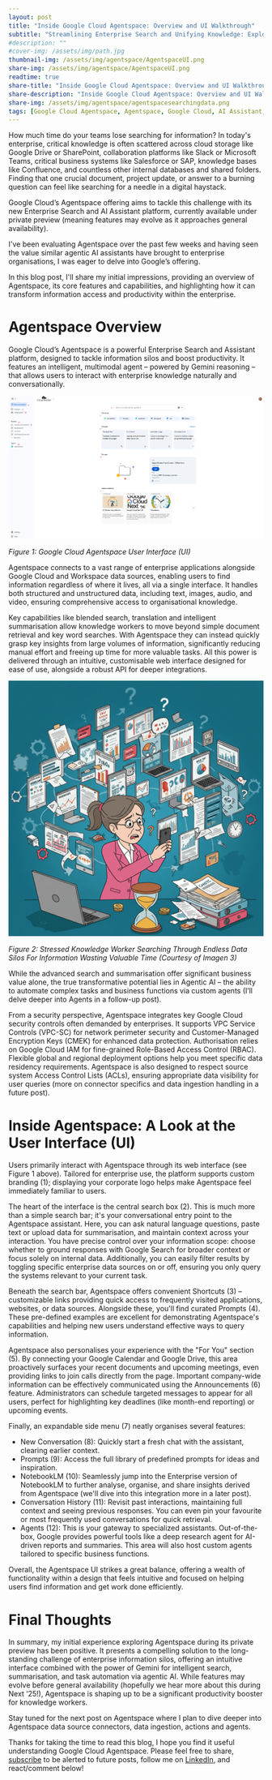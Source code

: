 ```yaml
---
layout: post
title: "Inside Google Cloud Agentspace: Overview and UI Walkthrough"
subtitle: "Streamlining Enterprise Search and Unifying Knowledge: Exploring the Agentspace Interface"
#description: ""
#cover-img: /assets/img/path.jpg
thumbnail-img: /assets/img/agentspace/AgentspaceUI.png
share-img: /assets/img/agentspace/AgentspaceUI.png
readtime: true
share-title: "Inside Google Cloud Agentspace: Overview and UI Walkthrough"
share-description: "Inside Google Cloud Agentspace: Overview and UI Walkthrough"
share-img: /assets/img/agentspace/agentspacesearchingdata.png
tags: [Google Cloud Agentspace, Agentspace, Google Cloud, AI Assistant, Enterprise Search, Generative AI, First Look, UI Walkthrough, Agentspace Overview]
---
```

How much time do your teams lose searching for information? In today's enterprise, critical knowledge is often scattered across cloud storage like Google Drive or SharePoint, collaboration platforms like Slack or Microsoft Teams, critical business systems like Salesforce or SAP, knowledge bases like Confluence, and countless other internal databases and shared folders. Finding that one crucial document, project update, or answer to a burning question can feel like searching for a needle in a digital haystack. 

Google Cloud’s Agentspace offering aims to tackle this challenge with its new Enterprise Search and AI Assistant platform, currently available under private preview (meaning features may evolve as it approaches general availability). 

I've been evaluating Agentspace over the past few weeks and having seen the value similar agentic AI assistants have brought to enterprise organisations, I was eager to delve into Google’s offering.

In this blog post, I'll share my initial impressions, providing an overview of Agentspace, its core features and capabilities, and highlighting how it can transform information access and productivity within the enterprise.

# Agentspace Overview
Google Cloud’s Agentspace is a powerful Enterprise Search and Assistant platform, designed to tackle information silos and boost productivity. It features an intelligent, multimodal agent – powered by Gemini reasoning – that allows users to interact with enterprise knowledge naturally and conversationally.

![Google Cloud Agentspace User Interface (UI)](/assets/img/agentspace/AgentspaceUI.png "Google Cloud Agentspace User Interface (UI")

*Figure 1: Google Cloud Agentspace User Interface (UI)*

Agentspace connects to a vast range of enterprise applications alongside Google Cloud and Workspace data sources, enabling users to find information regardless of where it lives, all via a single interface. It handles both structured and unstructured data, including text, images, audio, and video, ensuring comprehensive access to organisational knowledge.

Key capabilities like blended search, translation and intelligent summarisation allow knowledge workers to move beyond simple document retrieval and key word searches. With Agentspace they can instead quickly grasp key insights from large volumes of information, significantly reducing manual effort and freeing up time for more valuable tasks. All this power is delivered through an intuitive, customisable web interface designed for ease of use, alongside a robust API for deeper integrations.

![Stressed Knowledge Worker Searching Through Endless Data Silos For Information Wasting Valuable Time](/assets/img/agentspace/agentspacesearchingdata.png "Stressed Knowledge Worker Searching Through Endless Data Silos For Information Wasting Valuable Time")

*Figure 2: Stressed Knowledge Worker Searching Through Endless Data Silos For Information Wasting Valuable Time (Courtesy of Imagen 3)*

While the advanced search and summarisation offer significant business value alone, the true transformative potential lies in Agentic AI – the ability to automate complex tasks and business functions via custom agents (I’ll delve deeper into Agents in a follow-up post).

From a security perspective, Agentspace integrates key Google Cloud security controls often demanded by enterprises. It supports VPC Service Controls (VPC-SC) for network perimeter security and Customer-Managed Encryption Keys (CMEK) for enhanced data protection. Authorisation relies on Google Cloud IAM for fine-grained Role-Based Access Control (RBAC). Flexible global and regional deployment options help you meet specific data residency requirements. Agentspace is also designed to respect source system Access Control Lists (ACLs), ensuring appropriate data visibility for user queries (more on connector specifics and data ingestion handling in a future post).

# Inside Agentspace: A Look at the User Interface (UI)

Users primarily interact with Agentspace through its web interface (see Figure 1 above). Tailored for enterprise use, the platform supports custom branding (1); displaying your corporate logo helps make Agentspace feel immediately familiar to users.

The heart of the interface is the central search box (2). This is much more than a simple search bar; it's your conversational entry point to the Agentspace assistant. Here, you can ask natural language questions, paste text or upload data for summarisation, and maintain context across your interaction. You have precise control over your information scope: choose whether to ground responses with Google Search for broader context or focus solely on internal data. Additionally, you can easily filter results by toggling specific enterprise data sources on or off, ensuring you only query the systems relevant to your current task.

Beneath the search bar, Agentspace offers convenient Shortcuts (3) – customizable links providing quick access to frequently visited applications, websites, or data sources. Alongside these, you'll find curated Prompts (4). These pre-defined examples are excellent for demonstrating Agentspace's capabilities and helping new users understand effective ways to query information.

Agentspace also personalises your experience with the "For You" section (5). By connecting your Google Calendar and Google Drive, this area proactively surfaces your recent documents and upcoming meetings, even providing links to join calls directly from the page. Important company-wide information can be effectively communicated using the Announcements (6) feature. Administrators can schedule targeted messages to appear for all users, perfect for highlighting key deadlines (like month-end reporting) or upcoming events.

Finally, an expandable side menu (7) neatly organises several features:
- New Conversation (8): Quickly start a fresh chat with the assistant, clearing earlier context.
- Prompts (9): Access the full library of predefined prompts for ideas and inspiration.
- NotebookLM (10): Seamlessly jump into the Enterprise version of NotebookLM to further analyse, organise, and share insights derived from Agentspace (we'll dive into this integration more in a later post).
- Conversation History (11): Revisit past interactions, maintaining full context and seeing previous responses. You can even pin your favourite or most frequently used conversations for quick retrieval.
- Agents (12): This is your gateway to specialized assistants. Out-of-the-box, Google provides powerful tools like a deep research agent for AI-driven reports and summaries. This area will also host custom agents tailored to specific business functions.

Overall, the Agentspace UI strikes a great balance, offering a wealth of functionality within a design that feels intuitive and focused on helping users find information and get work done efficiently.

# Final Thoughts

In summary, my initial experience exploring Agentspace during its private preview has been positive. It presents a compelling solution to the long-standing challenge of enterprise information silos, offering an intuitive interface combined with the power of Gemini for intelligent search, summarisation, and task automation via agentic AI. While features may evolve before general availability (hopefully we hear more about this during Next ‘25!), Agentspace is shaping up to be a significant productivity booster for knowledge workers. 

Stay tuned for the next post on Agentspace where I plan to dive deeper into Agentspace data source connectors, data ingestion, actions and agents.

Thanks for taking the time to read this blog, I hope you find it useful understanding Google Cloud Agentspace. Please feel free to share, [subscribe](https://www.cloudbabble.co.uk/subscribe) to be alerted to future posts, follow me on [LinkedIn](https://linkedin.com/in/jamiethompson85), and react/comment below! 
